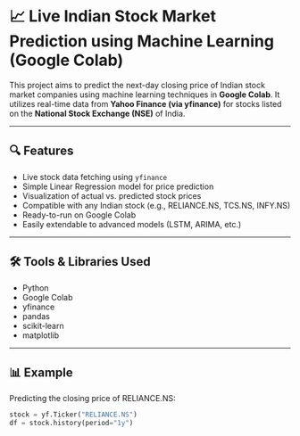 # 📈 Live Indian Stock Market Prediction using Machine Learning (Google Colab)

This project aims to predict the next-day closing price of Indian stock market companies using machine learning techniques in **Google Colab**. It utilizes real-time data from **Yahoo Finance (via yfinance)** for stocks listed on the **National Stock Exchange (NSE)** of India.

---

## 🔍 Features

- Live stock data fetching using `yfinance`
- Simple Linear Regression model for price prediction
- Visualization of actual vs. predicted stock prices
- Compatible with any Indian stock (e.g., RELIANCE.NS, TCS.NS, INFY.NS)
- Ready-to-run on Google Colab
- Easily extendable to advanced models (LSTM, ARIMA, etc.)

---

## 🛠️ Tools & Libraries Used

- Python
- Google Colab
- yfinance
- pandas
- scikit-learn
- matplotlib

---

## 📊 Example

Predicting the closing price of RELIANCE.NS:
```python
stock = yf.Ticker("RELIANCE.NS")
df = stock.history(period="1y")
